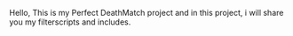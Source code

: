 Hello,
This is my Perfect DeathMatch project and in this project, i will share you my filterscripts and includes.